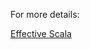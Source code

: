 For more details:

[Effective Scala](https://twitter.github.io/effectivescala/#Functional%20programming-Call%20by%20name)
